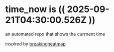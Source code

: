 # time_now is (( 2025-09-21T04:30:00.526Z ))

an automated repo that shows the currnent time

inspired by [breakingheatmap](https://github.com/breakingheatmap/breakingheatmap)